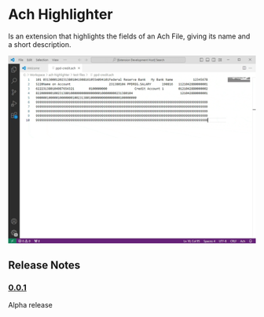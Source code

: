 # Ach Highlighter

Is an extension that highlights the fields of an Ach File, giving its name and a short description.

![Recording](example.gif)

## Release Notes

### [0.0.1](https://github.com/brian-pickens/vscode-ach-highlighter/releases/tag/0.0.1)

Alpha release